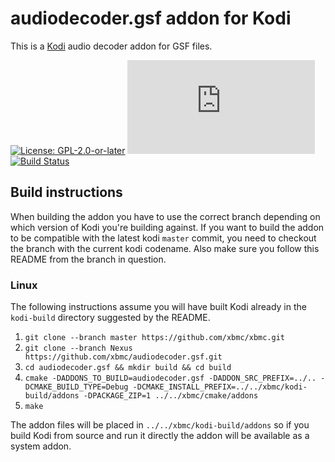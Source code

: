 # audiodecoder.gsf addon for Kodi

This is a [Kodi](https://kodi.tv) audio decoder addon for GSF files.

[![License: GPL-2.0-or-later](https://img.shields.io/badge/License-GPL%20v2+-blue.svg)](LICENSE.md)
[![Build Status](https://dev.azure.com/teamkodi/binary-addons/_apis/build/status/xbmc.audiodecoder.gsf?branchName=Nexus)](https://dev.azure.com/teamkodi/binary-addons/_build/latest?definitionId=6&branchName=Nexus)
[![Build Status](https://jenkins.kodi.tv/view/Addons/job/xbmc/job/audiodecoder.gsf/job/Nexus/badge/icon)](https://jenkins.kodi.tv/blue/organizations/jenkins/xbmc%2Faudiodecoder.gsf/branches/)
<!--- [![Build Status](https://ci.appveyor.com/api/projects/status/github/xbmc/audiodecoder.gsf?branch=Nexus&svg=true)](https://ci.appveyor.com/project/xbmc/audiodecoder-gsf?branch=Nexus) -->

## Build instructions

When building the addon you have to use the correct branch depending on which version of Kodi you're building against. 
If you want to build the addon to be compatible with the latest kodi `master` commit, you need to checkout the branch with the current kodi codename.
Also make sure you follow this README from the branch in question.

### Linux

The following instructions assume you will have built Kodi already in the `kodi-build` directory 
suggested by the README.

1. `git clone --branch master https://github.com/xbmc/xbmc.git`
2. `git clone --branch Nexus https://github.com/xbmc/audiodecoder.gsf.git`
3. `cd audiodecoder.gsf && mkdir build && cd build`
4. `cmake -DADDONS_TO_BUILD=audiodecoder.gsf -DADDON_SRC_PREFIX=../.. -DCMAKE_BUILD_TYPE=Debug -DCMAKE_INSTALL_PREFIX=../../xbmc/kodi-build/addons -DPACKAGE_ZIP=1 ../../xbmc/cmake/addons`
5. `make`

The addon files will be placed in `../../xbmc/kodi-build/addons` so if you build Kodi from source and run it directly 
the addon will be available as a system addon.
